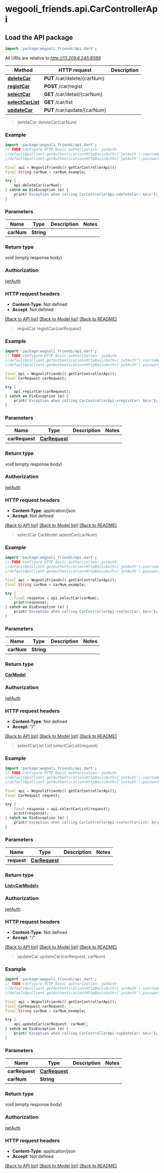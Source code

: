 # wegooli_friends.api.CarControllerApi

## Load the API package

```dart
import 'package:wegooli_friends/api.dart';
```

All URIs are relative to *http://13.209.6.245:8089*

| Method                                                 | HTTP request                 | Description |
| ------------------------------------------------------ | ---------------------------- | ----------- |
| [**deleteCar**](CarControllerApi.md#deletecar)         | **PUT** /car/delete/{carNum} |
| [**registCar**](CarControllerApi.md#registcar)         | **POST** /car/regist         |
| [**selectCar**](CarControllerApi.md#selectcar)         | **GET** /car/detail/{carNum} |
| [**selectCarList**](CarControllerApi.md#selectcarlist) | **GET** /car/list            |
| [**updateCar**](CarControllerApi.md#updatecar)         | **PUT** /car/update/{carNum} |

> deleteCar
> deleteCar(carNum)

### Example

```dart
import 'package:wegooli_friends/api.dart';
// TODO Configure HTTP basic authorization: jwtAuth
//defaultApiClient.getAuthentication<HttpBasicAuth>('jwtAuth').username = 'YOUR_USERNAME'
//defaultApiClient.getAuthentication<HttpBasicAuth>('jwtAuth').password = 'YOUR_PASSWORD';

final api = WegooliFriends().getCarControllerApi();
final String carNum = carNum_example;

try {
    api.deleteCar(carNum);
} catch on DioException (e) {
    print('Exception when calling CarControllerApi->deleteCar: $e\n');
}
```

### Parameters

| Name       | Type       | Description | Notes |
| ---------- | ---------- | ----------- | ----- |
| **carNum** | **String** |             |

### Return type

void (empty response body)

### Authorization

[jwtAuth](../README.md#jwtAuth)

### HTTP request headers

- **Content-Type**: Not defined
- **Accept**: Not defined

[[Back to API list]](../README.md#documentation-for-api-endpoints)
[[Back to Model list]](../README.md#documentation-for-models)
[[Back to README]](../README.md)

> registCar
> registCar(carRequest)

### Example

```dart
import 'package:wegooli_friends/api.dart';
// TODO Configure HTTP basic authorization: jwtAuth
//defaultApiClient.getAuthentication<HttpBasicAuth>('jwtAuth').username = 'YOUR_USERNAME'
//defaultApiClient.getAuthentication<HttpBasicAuth>('jwtAuth').password = 'YOUR_PASSWORD';

final api = WegooliFriends().getCarControllerApi();
final CarRequest carRequest;

try {
    api.registCar(carRequest);
} catch on DioException (e) {
    print('Exception when calling CarControllerApi->registCar: $e\n');
}
```

### Parameters

| Name           | Type                            | Description | Notes |
| -------------- | ------------------------------- | ----------- | ----- |
| **carRequest** | [**CarRequest**](CarRequest.md) |             |

### Return type

void (empty response body)

### Authorization

[jwtAuth](../README.md#jwtAuth)

### HTTP request headers

- **Content-Type**: application/json
- **Accept**: Not defined

[[Back to API list]](../README.md#documentation-for-api-endpoints)
[[Back to Model list]](../README.md#documentation-for-models)
[[Back to README]](../README.md)

> selectCar
> CarModel selectCar(carNum)

### Example

```dart
import 'package:wegooli_friends/api.dart';
// TODO Configure HTTP basic authorization: jwtAuth
//defaultApiClient.getAuthentication<HttpBasicAuth>('jwtAuth').username = 'YOUR_USERNAME'
//defaultApiClient.getAuthentication<HttpBasicAuth>('jwtAuth').password = 'YOUR_PASSWORD';

final api = WegooliFriends().getCarControllerApi();
final String carNum = carNum_example;

try {
    final response = api.selectCar(carNum);
    print(response);
} catch on DioException (e) {
    print('Exception when calling CarControllerApi->selectCar: $e\n');
}
```

### Parameters

| Name       | Type       | Description | Notes |
| ---------- | ---------- | ----------- | ----- |
| **carNum** | **String** |             |

### Return type

[**CarModel**](CarModel.md)

### Authorization

[jwtAuth](../README.md#jwtAuth)

### HTTP request headers

- **Content-Type**: Not defined
- **Accept**: "/"

[[Back to API list]](../README.md#documentation-for-api-endpoints)
[[Back to Model list]](../README.md#documentation-for-models)
[[Back to README]](../README.md)

> selectCarList
> List<CarModel> selectCarList(request)

### Example

```dart
import 'package:wegooli_friends/api.dart';
// TODO Configure HTTP basic authorization: jwtAuth
//defaultApiClient.getAuthentication<HttpBasicAuth>('jwtAuth').username = 'YOUR_USERNAME'
//defaultApiClient.getAuthentication<HttpBasicAuth>('jwtAuth').password = 'YOUR_PASSWORD';

final api = WegooliFriends().getCarControllerApi();
final CarRequest request;

try {
    final response = api.selectCarList(request);
    print(response);
} catch on DioException (e) {
    print('Exception when calling CarControllerApi->selectCarList: $e\n');
}
```

### Parameters

| Name        | Type                  | Description | Notes |
| ----------- | --------------------- | ----------- | ----- |
| **request** | [**CarRequest**](.md) |             |

### Return type

[**List&lt;CarModel&gt;**](CarModel.md)

### Authorization

[jwtAuth](../README.md#jwtAuth)

### HTTP request headers

- **Content-Type**: Not defined
- **Accept**: "/"

[[Back to API list]](../README.md#documentation-for-api-endpoints)
[[Back to Model list]](../README.md#documentation-for-models)
[[Back to README]](../README.md)

> updateCar
> updateCar(carRequest, carNum)

### Example

```dart
import 'package:wegooli_friends/api.dart';
// TODO Configure HTTP basic authorization: jwtAuth
//defaultApiClient.getAuthentication<HttpBasicAuth>('jwtAuth').username = 'YOUR_USERNAME'
//defaultApiClient.getAuthentication<HttpBasicAuth>('jwtAuth').password = 'YOUR_PASSWORD';

final api = WegooliFriends().getCarControllerApi();
final CarRequest carRequest;
final String carNum = carNum_example;

try {
    api.updateCar(carRequest, carNum);
} catch on DioException (e) {
    print('Exception when calling CarControllerApi->updateCar: $e\n');
}
```

### Parameters

| Name           | Type                            | Description | Notes |
| -------------- | ------------------------------- | ----------- | ----- |
| **carRequest** | [**CarRequest**](CarRequest.md) |             |
| **carNum**     | **String**                      |             |

### Return type

void (empty response body)

### Authorization

[jwtAuth](../README.md#jwtAuth)

### HTTP request headers

- **Content-Type**: application/json
- **Accept**: Not defined

[[Back to API list]](../README.md#documentation-for-api-endpoints)
[[Back to Model list]](../README.md#documentation-for-models)
[[Back to README]](../README.md)
